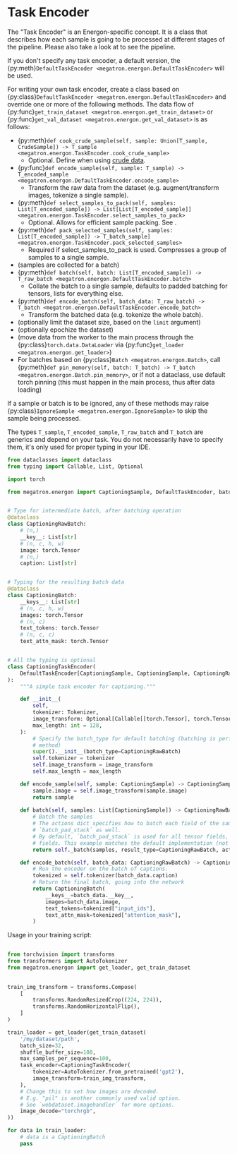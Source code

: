 <!--- Copyright (c) 2025, NVIDIA CORPORATION.
SPDX-License-Identifier: BSD-3-Clause -->

# Task Encoder

The "Task Encoder" is an Energon-specific concept. It is a class that describes how each sample is going to be processed at different stages of the pipeline.
Please also take a look at [](basics_flow) to see the pipeline.

If you don't specify any task encoder, a default version, the {py:meth}`DefaultTaskEncoder <megatron.energon.DefaultTaskEncoder>` will be used.

For writing your own task encoder, create a class based on {py:class}`DefaultTaskEncoder <megatron.energon.DefaultTaskEncoder>`
and override one or more of the following methods. The data flow of {py:func}`get_train_dataset <megatron.energon.get_train_dataset>` or {py:func}`get_val_dataset <megatron.energon.get_val_dataset>` is as follows:

- {py:meth}`def cook_crude_sample(self, sample: Union[T_sample, CrudeSample]) -> T_sample <megatron.energon.TaskEncoder.cook_crude_sample>`
  - Optional. Define when using [crude data](crude-data).
- {py:func}`def encode_sample(self, sample: T_sample) -> T_encoded_sample <megatron.energon.DefaultTaskEncoder.encode_sample>`
  - Transform the raw data from the dataset (e.g. augment/transform images, tokenize a single sample).
- {py:meth}`def select_samples_to_pack(self, samples: List[T_encoded_sample]) -> List[List[T_encoded_sample]] <megatron.energon.TaskEncoder.select_samples_to_pack>`
  - Optional. Allows for efficient sample packing. See [](../advanced/packing).
- {py:meth}`def pack_selected_samples(self, samples: List[T_encoded_sample]) -> T_batch_sample] <megatron.energon.TaskEncoder.pack_selected_samples>`
  - Required if select_samples_to_pack is used. Compresses a group of samples to a single sample.
- (samples are collected for a batch)
- {py:meth}`def batch(self, batch: List[T_encoded_sample]) -> T_raw_batch <megatron.energon.DefaultTaskEncoder.batch>`
  - Collate the batch to a single sample, defaults to padded batching for tensors, lists for everything else.
- {py:meth}`def encode_batch(self, batch_data: T_raw_batch) -> T_batch <megatron.energon.DefaultTaskEncoder.encode_batch>`
  -  Transform the batched data (e.g. tokenize the whole batch).
- (optionally limit the dataset size, based on the `limit` argument)
- (optionally epochize the dataset)
- (move data from the worker to the main process through the {py:class}`torch.data.DataLoader` via {py:func}`get_loader <megatron.energon.get_loader>`)
- For batches based on {py:class}`Batch <megatron.energon.Batch>`, call {py:meth}`def pin_memory(self, batch: T_batch) -> T_batch <megatron.energon.Batch.pin_memory>`, or if not a dataclass, use default torch pinning (this must happen in the main process, thus after data loading)

If a sample or batch is to be ignored, any of these methods may raise {py:class}`IgnoreSample <megatron.energon.IgnoreSample>` to skip the sample being processed.

The types `T_sample`, `T_encoded_sample`, `T_raw_batch` and `T_batch` are generics and depend on your task. You do not necessarily have to specify them, it's only used for proper typing in your IDE.

```python
from dataclasses import dataclass
from typing import Callable, List, Optional

import torch

from megatron.energon import CaptioningSample, DefaultTaskEncoder, batch_list, batch_stack


# Type for intermediate batch, after batching operation
@dataclass
class CaptioningRawBatch:
    # (n,)
    __key__: List[str]
    # (n, c, h, w)
    image: torch.Tensor
    # (n,)
    caption: List[str]


# Typing for the resulting batch data
@dataclass
class CaptioningBatch:
    __keys__: List[str]
    # (n, c, h, w)
    images: torch.Tensor
    # (n, c)
    text_tokens: torch.Tensor
    # (n, c, c)
    text_attn_mask: torch.Tensor


# All the typing is optional
class CaptioningTaskEncoder(
    DefaultTaskEncoder[CaptioningSample, CaptioningSample, CaptioningRawBatch, CaptioningBatch]
):
    """A simple task encoder for captioning."""

    def __init__(
        self,
        tokenizer: Tokenizer,
        image_transform: Optional[Callable[[torch.Tensor], torch.Tensor]] = None,
        max_length: int = 128,
    ):
        # Specify the batch_type for default batching (batching is performed here "manually" by overwriting the `batch`
        # method)
        super().__init__(batch_type=CaptioningRawBatch)
        self.tokenizer = tokenizer
        self.image_transform = image_transform
        self.max_length = max_length

    def encode_sample(self, sample: CaptioningSample) -> CaptioningSample:
        sample.image = self.image_transform(sample.image)
        return sample
    
    def batch(self, samples: List[CaptioningSample]) -> CaptioningRawBatch:
        # Batch the samples
        # The actions dict specifies how to batch each field of the sample. In addition to these, you may use 
        # `batch_pad_stack` as well.
        # By default, `batch_pad_stack` is used for all tensor fields, and `batch_list` is used for all non-tensor 
        # fields. This example matches the default implementation (not overwriting the `batch` method).
        return self._batch(samples, result_type=CaptioningRawBatch, actions={"image": batch_stack, "caption": batch_list})

    def encode_batch(self, batch_data: CaptioningRawBatch) -> CaptioningBatch:
        # Run the encoder on the batch of captions.
        tokenized = self.tokenizer(batch_data.caption)
        # Return the final batch, going into the network
        return CaptioningBatch(
            __keys__=batch_data.__key__,
            images=batch_data.image,
            text_tokens=tokenized["input_ids"],
            text_attn_mask=tokenized["attention_mask"],
        )

```

Usage in your training script:
```python
    
from torchvision import transforms
from transformers import AutoTokenizer
from megatron.energon import get_loader, get_train_dataset

    
train_img_transform = transforms.Compose(
    [
        transforms.RandomResizedCrop((224, 224)),
        transforms.RandomHorizontalFlip(),
    ]
)

train_loader = get_loader(get_train_dataset(
    '/my/dataset/path',
    batch_size=32,
    shuffle_buffer_size=100,
    max_samples_per_sequence=100,
    task_encoder=CaptioningTaskEncoder(
        tokenizer=AutoTokenizer.from_pretrained('gpt2'),
        image_transform=train_img_transform,
    ),
    # Change this to set how images are decoded.
    # E.g. "pil" is another commonly used valid option.
    # See `webdataset.imagehandler` for more options.
    image_decode="torchrgb",
))

for data in train_loader:
    # data is a CaptioningBatch
    pass

```
